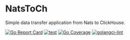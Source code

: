 # NatsToCh
Simple data transfer application from Nats to ClickHouse.

[![Go Report Card](https://goreportcard.com/badge/github.com/Kebastos/NatsToCh)](https://goreportcard.com/report/github.com/Kebastos/NatsToCh)
[![test](https://github.com/Kebastos/NatsToCh/actions/workflows/go-test.yml/badge.svg?branch=main)](https://github.com/Kebastos/NatsToCh/actions/workflows/go-test.yml)
[![Go Coverage](https://github.com/Kebastos/NatsToCh/wiki/coverage.svg)](https://raw.githack.com/wiki/Kebastos/NatsToCh/coverage.html)
[![golangci-lint](https://github.com/Kebastos/NatsToCh/actions/workflows/golangci-lint.yaml/badge.svg?branch=main)](https://github.com/Kebastos/NatsToCh/actions/workflows/golangci-lint.yaml)